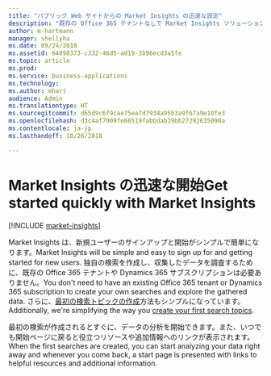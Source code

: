 ```yaml
---
title: "パブリック Web サイトからの Market Insights の迅速な設定"
description: "既存の Office 365 テナントなしで Market Insights ソリューションを設定します。"
author: m-hartmann
manager: shellyha
ms.date: 09/24/2018
ms.assetid: 64098373-c332-46d5-ad19-3b96ecd3a5fe
ms.topic: article
ms.prod: 
ms.service: business-applications
ms.technology: 
ms.author: mhart
audience: Admin
ms.translationtype: HT
ms.sourcegitcommit: d65d9c6f9cae75ea7d7934a95b3a9f67a9e10fe3
ms.openlocfilehash: d3c4af7909fe66519fabbdab39bb27292635090a
ms.contentlocale: ja-jp
ms.lasthandoff: 10/26/2018

---
```


# <a name="get-started-quickly-with-market-insights"></a><span data-ttu-id="9486b-103">Market Insights の迅速な開始</span><span class="sxs-lookup"><span data-stu-id="9486b-103">Get started quickly with Market Insights</span></span>

[!INCLUDE [market-insights](../includes/market-insights.md)]

<span data-ttu-id="9486b-104">Market Insights は、新規ユーザーのサインアップと開始がシンプルで簡単になります。</span><span class="sxs-lookup"><span data-stu-id="9486b-104">Market Insights will be simple and easy to sign up for and getting started for new users.</span></span> <span data-ttu-id="9486b-105">独自の検索を作成し、収集したデータを調査するために、既存の Office 365 テナントや Dynamics 365 サブスクリプションは必要ありません。</span><span class="sxs-lookup"><span data-stu-id="9486b-105">You don't need to have an existing Office 365 tenant or Dynamics 365 subscription to create your own searches and explore the gathered data.</span></span> <span data-ttu-id="9486b-106">さらに、[最初の検索トピックの作成](quick-setup.md)方法もシンプルになっています。</span><span class="sxs-lookup"><span data-stu-id="9486b-106">Additionally, we're simplifying the way you [create your first search topics](quick-setup.md).</span></span> 

<span data-ttu-id="9486b-107">最初の検索が作成されるとすぐに、データの分析を開始できます。また、いつでも開始ページに戻ると役立つリソースや追加情報へのリンクが表示されます。</span><span class="sxs-lookup"><span data-stu-id="9486b-107">When the first searches are created, you can start analyzing your data right away and whenever you come back, a start page is presented with links to helpful resources and additional information.</span></span>
